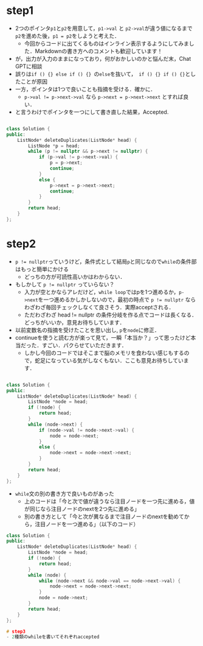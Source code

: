 # step1
- 2つのポインタ`p1`と`p2`を用意して，`p1->val` と `p2->val`が違う値になるまで`p2`を進めた後，`p1 = p2`をしようと考えた．
  - 今回からコードに出てくるものはインライン表示するようにしてみました．Markdownの書き方へのコメントも歓迎しています！
- が，出力が入力のままになっており，何がおかしいのかと悩んだ末，Chat GPTに相談
- 誤りは`if () {} else if () {} `の`else`を抜いて，　`if () {} if () {}`としたことが原因
- 一方，ポインタは1つで良いことも指摘を受ける．確かに．
  - `p->val != p->next->val` なら `p->next = p->next->next` とすれば良い．
- と言うわけでポインタを一つにして書き直した結果，Accepted.

```C++

class Solution {
public:
    ListNode* deleteDuplicates(ListNode* head) {
        ListNode *p = head;
        while (p != nullptr && p->next != nullptr) {
            if (p->val != p->next->val) {
                p = p->next;
                continue;
            }
            else {
                p->next = p->next->next;
                continue;
            }
        }
        return head;
    }
};

```
# step2
- `p != nullptr`っていうけど，条件式として結局`p`と同じなので`while`の条件部はもっと簡単にかける
  - どっちの方が可読性高いかはわからない．
- もしかして `p != nullptr` っていらない？
  - 入力が空とかならアレだけど，`while loop`ではpを1つ進めるか，`p->next`を一つ進めるかしかしないので，最初の時点で `p != nullptr` ならわざわざ毎回チェックしなくて良さそう．実際acceptされる．
  - ただわざわざ head != nullptr の条件分岐を作る点でコードは長くなる．どっちがいいか，意見お待ちしています．
- 以前変数名の指摘を受けたことを思い出し, `p`を`node`に修正．
- continueを使うと読む方が楽って見て，一瞬「本当か？」って思ったけど本当だった．すごい．パクらせていただきます．
  - しかし今回のコードではそこまで脳のメモリを食わない感じもするので，蛇足になっている気がしなくもない．ここも意見お待ちしています．
```C++

class Solution {
public:
    ListNode* deleteDuplicates(ListNode* head) {
        ListNode *node = head;
        if (!node) {
            return head;
        }
        while (node->next) {
            if (node->val != node->next->val) {
                node = node->next;
            }
            else {
                node->next = node->next->next;
            }
        }
        return head;
    }
};

```
- `while`文の別の書き方で良いものがあった
  - 上のコードは「今と次で値が違うなら注目ノードを一つ先に進める，値が同じなら注目ノードのnextを2つ先に進める」
  - 別の書き方として「今と次が異なるまで注目ノードのnextを勧めてから，注目ノードを一つ進める」（以下のコード）
```C++
class Solution {
public:
    ListNode* deleteDuplicates(ListNode* head) {
        ListNode *node = head;
        if (!node) {
            return head;
        }
        while (node) {
            while (node->next && node->val == node->next->val) {
                node->next = node->next->next;
            }
            node = node->next;
        }
        return head;
    }
};

# step3
- 2種類のwhileを書いてそれぞれaccepted
